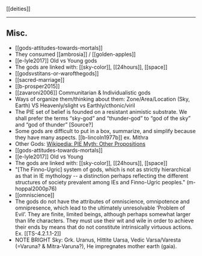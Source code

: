 [[deities]]

---

## Misc.
- [[gods-attitudes-towards-mortals]]
- They consumed [[ambrosia]] / [[golden-apples]]
- [[e-lyle2017]] Old vs Young gods
- The gods are linked with: [[sky-color]], [[24hours]], [[space]]
- [[godsvstitans-or-warofthegods]]
- [[sacred-marriage]]
- [[b-prosper2015]]
- [[zavaroni2006]] Communitarian & Individualistic gods
- Ways of organize them/thinking about them: Zone/Area/Location (Sky, Earth) VS Heavenly/slight vs Earthly/cthonic/viril
- The PIE set of belief is founded on a resistant animistic substrate. We shall prefer the terms “sky-god” and “thunder-god” to “god of the sky” and “god of thunder” [Source?]
- Some gods are difficult to put in a box, summarize, and simplify because they have many aspects. [[b-lincoln1977b]] ex. Mithra
- Other Gods: [Wikipedia: PIE Myth: Other Propositions](https://en.wikipedia.org/wiki/Proto-Indo-European-mythology#Other-propositions-3)
- [[gods-attitudes-towards-mortals]]
- [[e-lyle2017]] Old vs Young
- The gods are linked with: [[sky-color]], [[24hours]], [[space]]
- "[The Finno-Ugric] system of gods, which is not as strictly hierarchical as that in IE mythology -- a distinction perhaps reflecting the different structures of society prevalent among IEs and Finno-Ugric peoples." (m-hoppal2000p76)
- [[omniscience]]
- The gods do not have the attributes of omniscience, omnipotence and omnipresence, which lead to the ultimately unresolvable ‘Problem of Evil’. They are finite, limited beings, although perhaps somewhat larger than life characters. They must use their wit and wile in order to achieve their ends by means that do not constitute intrinsically virtuous actions. Ex. [[TS-4.2.1.1-2]]
- NOTE BRIGHT Sky: Grk. Uranus, Hittite Uarsa, Vedic Varsa/Varesta (=Varuna? & Mitra-Varuna?), He impregnates mother earth (gaia).